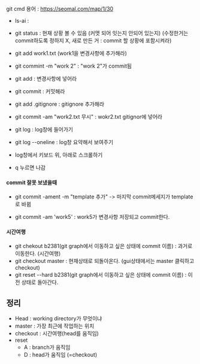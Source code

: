 git cmd 용어 : https://seomal.com/map/1/30

* ls-ai : 
* git status : 현재 상황 볼 수 있음 (커맷 되어 잇는지 안되어 있는지) (수정한거는 commit하도록 정하지 X, 새로 만든 거 : commit 할 상황에 포함시켜라)
* git add work1.txt (work1을 변경사항에 추가해라)
* git commint -m "work 2" : "work 2"가 commit됨

* git add : 변경사항에 넣어라
* git commit : 커밋해라

* git add .gitignore : gitignore 추가해라
* git commit -am "work2.txt 무시" : wokr2.txt gitignor에 넣어라


* git log : log창에 들어가기
* git log --oneline : log창 요약해서 보여주기
* log창에서 키보드 위, 아래로 스크롤하기
* q 누르면 나감


#### commit 잘못 보냈을때
* git commit -ament -m "template 추가" -> 마지막 commit메세지가 template로 바뀜



* git commit -am 'work5' : work5가 변경사항 저장되고 commit한다.

#### 시간여행
* git chekout b2381(git graph에서 이동하고 싶은 상태에 commit 이름) : 과거로 이동한다. (시간여행)
* git checkout master : 현재상태로 되돌아온다. (gui상태에서는 master 클릭하고 checkout)
* git reset --hard b2381(git graph에서 이동하고 싶은 상태에 commit 이름) : 이전 상태로 돌아간다.

## 정리
* Head : working directory가 무엇이냐
* master : 가장 최근에 작업하는 위치
* checkout : 시간여행(head를 움직임)
* reset
  * A : branch가 움직임
  * D : head가 움직임 (=checkout)
  


